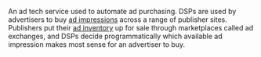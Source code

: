 An ad tech service used to automate ad purchasing. DSPs are used by advertisers
to buy [ad impressions](https://en.wikipedia.org/wiki/Impression_(online_media))
across a range of publisher sites. Publishers put their
[ad inventory](#ad-inventory) up for sale through marketplaces called ad
exchanges, and DSPs decide programmatically which available ad impression makes
most sense for an advertiser to buy.
